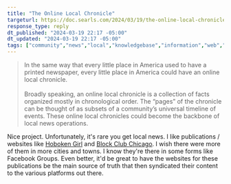 ```yaml
---
title: "The Online Local Chronicle"
targeturl: https://doc.searls.com/2024/03/19/the-online-local-chronicle/
response_type: reply
dt_published: "2024-03-19 22:17 -05:00"
dt_updated: "2024-03-19 22:17 -05:00"
tags: ["community","news","local","knowledgebase","information","web","opensource"]
---
```


> In the same way that every little place in America used to have a printed newspaper, every little place in America could have an online local chronicle.  
> <br>
> Broadly speaking, an online local chronicle is a collection of facts organized mostly in chronological order. The “pages” of the chronicle can be thought of as subsets of a community’s universal timeline of events. These online local chronicles could become the backbone of local news operations.

Nice project. Unfortunately, it's rare you get local news. I like publications / websites like [Hoboken Girl](https://www.hobokengirl.com/) and [Block Club Chicago](https://blockclubchicago.org/). I wish there were more of them in more cities and towns. I know they're there in some forms like Facebook Groups. Even better, it'd be great to have the websites for these publications be the main source of truth that then syndicated their content to the various platforms out there. 
